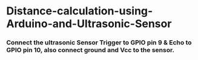 # Distance-calculation-using-Arduino-and-Ultrasonic-Sensor
### Connect the ultrasonic Sensor Trigger to GPIO pin 9 & Echo to GPIO pin 10, also connect ground and Vcc to the sensor.
